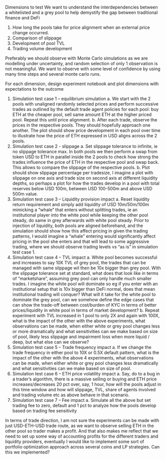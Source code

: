 Dimensions to test
We want to understand the interdependencies between a whitelisted and a grey pool to help demystify the gap between traditional finance and DeFi
1)	How long the pools take for price alignment when an external price change occurred.
2)	Comparison of slippage
3)	Development of pool TVL
4)	Trading volume development

Preferably we should observe with Monte Carlo simulations as we are modelling under uncertainty, and random selection of only 1 observation is not meaningful. We want to observe with some level of confidence by using many time steps and several monte carlo runs.

For each dimension, design experiment notebook and plot dimensions with expectations to the outcome
1)	Simulation test case 1 – equilibrium simulation
a.	We start with the 2 pools with unaligned randomly selected prices and perform successive trades as outlined by the default trade agent policies for each pool: buy ETH at the cheaper pool, sell same amount ETH at the higher priced pool. Repeat this until price alignment.
b.	After each trade, observe the prices in the respective pools. They should hopefully approach one another. The plot should show price development in each pool over time to illustrate how the price of ETH expressed in USD aligns across the 2 pools.
2)	Simulation test case 2 - slippage
a.	Set slippage tolerance to infinite, ie no slippage tolerance max. In both pools we then perform a swap from token USD to ETH in parallel inside the 2 pools to check how strong the trades influence the price of ETH in the respective pool and swap back. This allows to compare the slippage of the respective pools.
b.	Plot should show slippage percentage per tradesize, I imagine a plot with slippage on one axis and trade size on second axis at different liquidity depths, so perhaps a plot for how the trades develop in a pool with total reserves below USD 100m, between USD 100-500m and above USD 500m value.
3)	Simulation test case 3 – Liquidity provision impact
a.	Reset liquidity return requirement and simply add liquidity of USD 10m/50m/100m mimicking a “whale” that enters without splitting trades, ie an institutional player into the white pool while keeping the other pool steady, do same in grey afterwards with white pool steady. Prior to injection of liquidity, both pools are aligned beforehand, and the simulation should show how this affect pricing in given the trading patterns, I would imagine a “whale” entering would significantly affect pricing in the pool she enters and that will lead to some aggressive trading, where we should observe trading levels vs “as is” in simulation test case 1.
4)	Simulation test case 4 – TVL impact
a.	White pool becomes successful and increases to say 10X TVL of grey pool, the trades that can be managed with same slippage wil then be 10x bigger than grey pool. With the slippage tolerance set at standard, what does that look like in terms of “marketshare”, assuming grey pool can only handle much smaller trades. I imagine the white pool will dominate so eg if you enter with an institutional setup that is 10x bigger than DeFi normal, does that mean institutional trading will conquer? What will it take for the white pool to dominate the grey pool, can we somehow define the edge cases that can show the trade-off between cost/burden of KYC in terms of better prices/liquidity in white pool in terms of market development?
b.	Repeat experiment with TVL increased in 1 pool to only 2X and again with 100X, what is the impact of the other with the above experiments, what observations can be made, when either white or grey pool changes less or more dramatically and what sensitivities can we make based on size of pool, likely less slippage and impairment loss when more liquid / deep, but what else can we observe?
5)	Simulation test case 5 – Trade frequency impact
a.	If we change the trade frequency in either pool to 10X or 0.5X default pattern, what is the impact of the other with the above 4 experiments, what observations can be made, when either white or grey pool changes less dramatically and what sensitivities can we make based on size of pool.
6)	Simulation test case 6 – ETH price volatility impact
a.	Say, do to a bug in a trader’s algorithm, there is a massive selling or buying and ETH price increases/decreases 20 pct over, say, 1 hour, how will the pools adjust in this time window and how will slippage, TVL, share of agents involved and trading volume etc as above behave in that scenario.
7)	Simulation test case 7 – Fee impact
a.	Simulate all the above but set trading fee to zero, default and 1 pct to analyze how the pools develop based on trading fee sensitivity

In terms of trade direction, I am not sure the experiments can be made with just USD-ETH-USD trade route, as we want to observe selling ETH in the other pool so trader makes a profit. And that also makes me reflect that we need to set up some way of accounting profits for the different traders and liquidity providers, eventually I would like to implement some sort of portfolio optimization approach across several coins and LP strategies. Can this we implemented?
